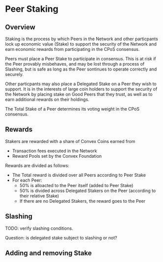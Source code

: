 # Peer Staking

## Overview

Staking is the process by which Peers in the Network and other particpants lock up economic value (Stake) to support the security of the Network and earn economic rewards from participating in the CPoS consensus.

Peers must place a Peer Stake to participate in consensus. This is at risk if the Peer provably misbehaves, and may be lost through a process of Slashing, but is safe as long as the Peer sontinues to operate correctly and securely.

Other particpants may also place a Delegated Stake on a Peer they wish to support. It is in the interests of large coin holders to support the security of the Network by placing stake on Good Peers that they trust, as well as to earn additional rewards on their holdings.

The Total Stake of a Peer determines its voting weight in the CPoS consensus. 

## Rewards

Stakers are rewarded with a share of Convex Coins earned from
- Transaction fees executed in the Network
- Reward Pools set by the Convex Foundation

Rewards are divided as follows:
- The Total reward is divided over all Peers according to Peer Stake
- For each Peer:
  - 50% is alloacted to the Peer itself (added to Peer Stake)
  - 50% is divided across Delegated Stakers on the Peer (according to their relative Stake)
  - If there are no Delegated Stakers, the reward goes to the Peer

## Slashing

TODO: verify slashing conditions.

Question: is delegated stake subject to slashing or not?

## Adding and removing Stake
